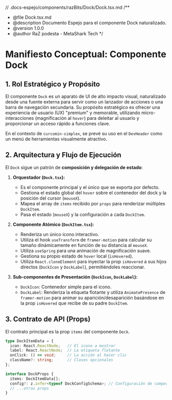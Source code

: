 // .docs-espejo/components/razBits/Dock/Dock.tsx.md
/**
 * @file Dock.tsx.md
 * @description Documento Espejo para el componente Dock naturalizado.
 * @version 1.0.0
 * @author RaZ podesta - MetaShark Tech
 */

# Manifiesto Conceptual: Componente Dock

## 1. Rol Estratégico y Propósito

El componente `Dock` es un aparato de UI de alto impacto visual, naturalizado desde una fuente externa para servir como un lanzador de acciones o una barra de navegación secundaria. Su propósito estratégico es ofrecer una experiencia de usuario (UX) "premium" y memorable, utilizando micro-interacciones (magnificación al `hover`) para deleitar al usuario y proporcionar un acceso rápido a funciones clave.

En el contexto de `curcumin-simplex`, se prevé su uso en el `DevHeader` como un menú de herramientas visualmente atractivo.

## 2. Arquitectura y Flujo de Ejecución

El `Dock` sigue un patrón de **composición y delegación de estado**:

1.  **Orquestador (`Dock.tsx`):**
    *   Es el componente principal y el único que se exporta por defecto.
    *   Gestiona el estado global del `hover` sobre el contenedor del dock y la posición del cursor (`mouseX`).
    *   Mapea el array de `items` recibido por `props` para renderizar múltiples `DockItem`.
    *   Pasa el estado (`mouseX`) y la configuración a cada `DockItem`.

2.  **Componente Atómico (`DockItem.tsx`):**
    *   Renderiza un único icono interactivo.
    *   Utiliza el hook `useTransform` de `framer-motion` para calcular su tamaño dinámicamente en función de su distancia al `mouseX`.
    *   Utiliza `useSpring` para una animación de magnificación suave.
    *   Gestiona su propio estado de `hover` local (`isHovered`).
    *   Utiliza `React.cloneElement` para inyectar la prop `isHovered` a sus hijos directos (`DockIcon` y `DockLabel`), permitiéndoles reaccionar.

3.  **Sub-componentes de Presentación (`DockIcon`, `DockLabel`):**
    *   `DockIcon`: Contenedor simple para el icono.
    *   `DockLabel`: Renderiza la etiqueta flotante y utiliza `AnimatePresence` de `framer-motion` para animar su aparición/desaparición basándose en la prop `isHovered` que recibe de su padre `DockItem`.

## 3. Contrato de API (Props)

El contrato principal es la prop `items` del componente `Dock`.

```typescript
type DockItemData = {
  icon: React.ReactNode;   // El icono a mostrar
  label: React.ReactNode;  // La etiqueta flotante
  onClick: () => void;     // La acción al hacer clic
  className?: string;      // Clases opcionales
};

interface DockProps {
  items: DockItemData[];
  config?: z.infer<typeof DockConfigSchema>; // Configuración de comportamiento
  // ...otras props
}